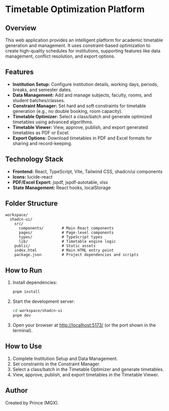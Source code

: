 # Timetable Optimization Platform

## Overview
This web application provides an intelligent platform for academic timetable generation and management. It uses constraint-based optimization to create high-quality schedules for institutions, supporting features like data management, conflict resolution, and export options.

## Features
- **Institution Setup:** Configure institution details, working days, periods, breaks, and semester dates.
- **Data Management:** Add and manage subjects, faculty, rooms, and student batches/classes.
- **Constraint Manager:** Set hard and soft constraints for timetable generation (e.g., no double booking, room capacity).
- **Timetable Optimizer:** Select a class/batch and generate optimized timetables using advanced algorithms.
- **Timetable Viewer:** View, approve, publish, and export generated timetables as PDF or Excel.
- **Export Options:** Download timetables in PDF and Excel formats for sharing and record-keeping.

## Technology Stack
- **Frontend:** React, TypeScript, Vite, Tailwind CSS, shadcn/ui components
- **Icons:** lucide-react
- **PDF/Excel Export:** jspdf, jspdf-autotable, xlsx
- **State Management:** React hooks, localStorage

## Folder Structure
```
workspace/
  shadcn-ui/
    src/
      components/        # Main React components
      pages/             # Page-level components
      types/             # TypeScript types
      lib/               # Timetable engine logic
    public/              # Static assets
    index.html           # Main HTML entry point
    package.json         # Project dependencies and scripts

```

## How to Run
1. Install dependencies:
   ```sh
   pnpm install
   ```
2. Start the development server:
   ```sh
   cd workspace/shadcn-ui
   pnpm dev
   ```
3. Open your browser at [http://localhost:5173/](http://localhost:5173/) (or the port shown in the terminal).

## How to Use
1. Complete Institution Setup and Data Management.
2. Set constraints in the Constraint Manager.
3. Select a class/batch in the Timetable Optimizer and generate timetables.
4. View, approve, publish, and export timetables in the Timetable Viewer.

## Author
Created by Prince (MGX). 
